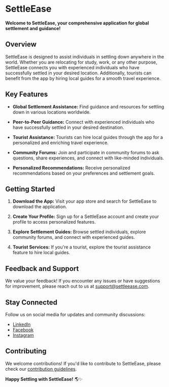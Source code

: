 # **SettleEase**

**Welcome to SettleEase, your comprehensive application for global settlement and guidance!**


## **Overview**

SettleEase is designed to assist individuals in settling down anywhere in the world. Whether you are relocating for study, work, or any other purpose, SettleEase connects you with experienced individuals who have successfully settled in your desired location. Additionally, tourists can benefit from the app by hiring local guides for a smooth travel experience.

## **Key Features**

- **Global Settlement Assistance:** Find guidance and resources for settling down in various locations worldwide.

- **Peer-to-Peer Guidance:** Connect with experienced individuals who have successfully settled in your desired destination.

- **Tourist Assistance:** Tourists can hire local guides through the app for a personalized and enriching travel experience.

- **Community Forums:** Join and participate in community forums to ask questions, share experiences, and connect with like-minded individuals.

- **Personalized Recommendations:** Receive personalized recommendations based on your preferences and settlement goals.

## **Getting Started**

1. **Download the App:** Visit your app store and search for SettleEase to download the application.

2. **Create Your Profile:** Sign up for a SettleEase account and create your profile to access personalized features.

3. **Explore Settlement Guides:** Browse settled individuals, explore community forums, and connect with experienced guides.

4. **Tourist Services:** If you're a tourist, explore the tourist assistance feature to hire local guides.

## **Feedback and Support**

We value your feedback! If you encounter any issues or have suggestions for improvement, please reach out to us at [support@settleease.com](mailto:connect2abdulaziz@gmail.com).

## **Stay Connected**

Follow us on social media for updates and community discussions:

- [LinkedIn]((https://www.linkedin.com/in/connect2abdulaziz))
- [Facebook]((https://web.facebook.com/connect2abdulaziz))
- [Instagram]((https://www.instagram.com/connect2abdulaziz/))

## **Contributing**

We welcome contributions! If you'd like to contribute to SettleEase, please check our [contribution guidelines](https://connect2abdulaziz.github.io/abdulaziz/).


**Happy Settling with SettleEase!** 🌎✨
